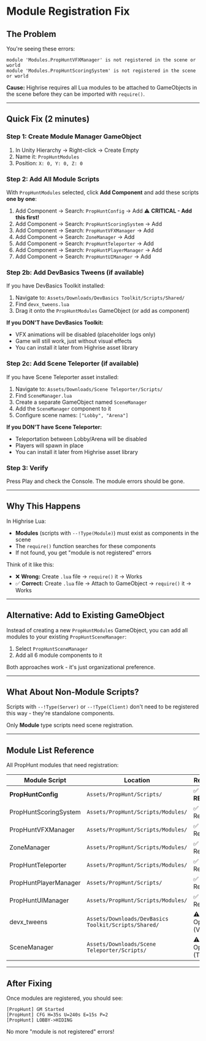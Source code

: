 # Module Registration Fix

## The Problem

You're seeing these errors:
```
module 'Modules.PropHuntVFXManager' is not registered in the scene or world
module 'Modules.PropHuntScoringSystem' is not registered in the scene or world
```

**Cause:** Highrise requires all Lua modules to be attached to GameObjects in the scene before they can be imported with `require()`.

---

## Quick Fix (2 minutes)

### Step 1: Create Module Manager GameObject

1. In Unity Hierarchy → Right-click → Create Empty
2. Name it: `PropHuntModules`
3. Position: `X: 0, Y: 0, Z: 0`

### Step 2: Add All Module Scripts

With `PropHuntModules` selected, click **Add Component** and add these scripts **one by one**:

1. Add Component → Search: `PropHuntConfig` → Add ⚠️ **CRITICAL - Add this first!**
2. Add Component → Search: `PropHuntScoringSystem` → Add
3. Add Component → Search: `PropHuntVFXManager` → Add
4. Add Component → Search: `ZoneManager` → Add
5. Add Component → Search: `PropHuntTeleporter` → Add
6. Add Component → Search: `PropHuntPlayerManager` → Add
7. Add Component → Search: `PropHuntUIManager` → Add

### Step 2b: Add DevBasics Tweens (if available)

If you have DevBasics Toolkit installed:

1. Navigate to: `Assets/Downloads/DevBasics Toolkit/Scripts/Shared/`
2. Find `devx_tweens.lua`
3. Drag it onto the `PropHuntModules` GameObject (or add as component)

**If you DON'T have DevBasics Toolkit:**
- VFX animations will be disabled (placeholder logs only)
- Game will still work, just without visual effects
- You can install it later from Highrise asset library

### Step 2c: Add Scene Teleporter (if available)

If you have Scene Teleporter asset installed:

1. Navigate to: `Assets/Downloads/Scene Teleporter/Scripts/`
2. Find `SceneManager.lua`
3. Create a separate GameObject named `SceneManager`
4. Add the `SceneManager` component to it
5. Configure scene names: `["Lobby", "Arena"]`

**If you DON'T have Scene Teleporter:**
- Teleportation between Lobby/Arena will be disabled
- Players will spawn in place
- You can install it later from Highrise asset library

### Step 3: Verify

Press Play and check the Console. The module errors should be gone.

---

## Why This Happens

In Highrise Lua:
- **Modules** (scripts with `--!Type(Module)`) must exist as components in the scene
- The `require()` function searches for these components
- If not found, you get "module is not registered" errors

Think of it like this:
- ❌ **Wrong:** Create `.lua` file → `require()` it → Works
- ✅ **Correct:** Create `.lua` file → Attach to GameObject → `require()` it → Works

---

## Alternative: Add to Existing GameObject

Instead of creating a new `PropHuntModules` GameObject, you can add all modules to your existing `PropHuntSceneManager`:

1. Select `PropHuntSceneManager`
2. Add all 6 module components to it

Both approaches work - it's just organizational preference.

---

## What About Non-Module Scripts?

Scripts with `--!Type(Server)` or `--!Type(Client)` don't need to be registered this way - they're standalone components.

Only **Module** type scripts need scene registration.

---

## Module List Reference

All PropHunt modules that need registration:

| Module Script | Location | Required? |
|---------------|----------|-----------|
| **PropHuntConfig** | `Assets/PropHunt/Scripts/` | ✅ **REQUIRED** |
| PropHuntScoringSystem | `Assets/PropHunt/Scripts/Modules/` | ✅ Required |
| PropHuntVFXManager | `Assets/PropHunt/Scripts/Modules/` | ✅ Required |
| ZoneManager | `Assets/PropHunt/Scripts/Modules/` | ✅ Required |
| PropHuntTeleporter | `Assets/PropHunt/Scripts/Modules/` | ✅ Required |
| PropHuntPlayerManager | `Assets/PropHunt/Scripts/` | ✅ Required |
| PropHuntUIManager | `Assets/PropHunt/Scripts/Modules/` | ✅ Required |
| devx_tweens | `Assets/Downloads/DevBasics Toolkit/Scripts/Shared/` | ⚠️ Optional (VFX) |
| SceneManager | `Assets/Downloads/Scene Teleporter/Scripts/` | ⚠️ Optional (Teleport) |

---

## After Fixing

Once modules are registered, you should see:
```
[PropHunt] GM Started
[PropHunt] CFG H=35s U=240s E=15s P=2
[PropHunt] LOBBY->HIDING
```

No more "module is not registered" errors!
